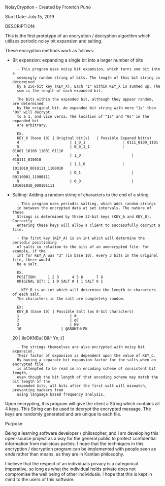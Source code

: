 NoisyCryption - Created by Fronrich Puno

Start Date: July 15, 2019

DESCRIPTION:

This is the first prototype of an encryption / decryption algorithm which
utilizes periodic noisy bit expansion and salting.

These encryption methods work as follows:

- Bit expansion: expanding a single bit into a larger number of bits

		- This program uses noisy bit expansion, which turns one bit into a
		seemingly random string of bits. The length of this bit string is determined
		by a 256-bit key (KEY_X). Each "1" within KEY_X is summed up. The
		sum is the length of each expanded bit.

		The bits within the expanded bit, although they appear random, are determined
		by the original bit. An expanded bit string with more "1s" than "0s" will decrypt
		to a 1, and vice versa. The location of "1s" and "0s" in the expanded bit
		are arbitrary.

		EX.
		KEY_X (base 10) | Original bit(s) 	| Possible Expaned bit(s)
		4		         		| 1_0_1			       	| 0111_0100_1101
		5		         		| 0_0_1_1		       	| 01001_10100_11001_01110
		6		         		| 1_0			        	| 010111_010010
		7		         		| 1_1_0	      			| 1011010_0010111_1100010
		8			        	| 0_1		        		| 00110001_11000111
		9			        	| 0_0		        		| 101001010_000101111

- Salting: Adding a random string of characters to the end of a string.

		- This program uses periodic salting, which adds random strings
		in between the encrypted data at set intervals. The nature of these
		Strings is determined by three 32-bit keys (KEY_A and KEY_B). Correctly
		entering these keys will allow a client to successfully decrypt a file.

		- The first key (KEY_A) is an int which will determine the periodic positioning
		of salts in relation to the bits of an unencrypted file. For example, if the
		int for KEY_A was "3" (in base 10), every 3 bits in the original file, there would
		be a salt.

		EX.
		POSITION:     1 2 3      4 5 6      7 8
		ORIGINAL BIT: 1 1 0 SALT 0 1 1 SALT 0 1

		- KEY_B is an int which will determine the length in characters of each salt.
		The characters in the salt are completely random.

		EX:
		KEY_B (base 10)	| Possible Salt (as 8-bit characters)
		1			        	| #
		2			        	| gE
		3		         		| H9
		10	       			| @&8UH7d(FN
    20	       			| iIoOKNBu( B&^ Yn,:{]

		- The strings themselves are also encrypted with noisy bit expansion.
		Their factor of expansion is dependent upon the value of KEY_C.
		By having a separate bit expansion factor for the salts,when an encrypted file
		is attempted to be read in an encoding scheme of consistent bit length,
		even though the bit length of that encoding scheme may match the bit length of the
		expanded bits, all bits after the first salt will mismatch, preventing hackers from
		using language based frequency analysis.

Upon encrypting, this program will give the client a String which contains all 4 keys.
This String can be used to decrypt the encrypted message. The keys are randomly generated
and are unique to each file.

Purpose:

Being a learning software developer / philosopher, and I am developing this open-source
project as a way for the general public to protect confidential information from malicious
parties. I hope that the techniques in this encryption / decryption program can be
implemented with people seen as ends rather than means, as they are in Kantian philosophy.

I believe that the respect of an individuals privacy is a categorical imperative, so long as
what the individual holds private does not compromise the well being of other individuals.
I hope that this is kept in mind to the users of this software.
